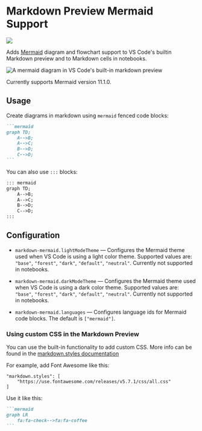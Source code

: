 # Markdown Preview Mermaid Support

[![](https://vsmarketplacebadges.dev/version/bierner.markdown-mermaid.png)](https://marketplace.visualstudio.com/items?itemName=bierner.markdown-mermaid)

Adds [Mermaid](https://mermaid-js.github.io/mermaid/#/) diagram and flowchart support to VS Code's builtin Markdown preview and to Markdown cells in notebooks.

![A mermaid diagram in VS Code's built-in markdown preview](https://github.com/mjbvz/vscode-markdown-mermaid/raw/master/docs/example.png)

Currently supports Mermaid version 11.1.0.

## Usage

Create diagrams in markdown using `mermaid` fenced code blocks:

~~~markdown
```mermaid
graph TD;
    A-->B;
    A-->C;
    B-->D;
    C-->D;
```
~~~

You can also use `:::` blocks:

```markdown
::: mermaid
graph TD;
    A-->B;
    A-->C;
    B-->D;
    C-->D;
:::
```


## Configuration

- `markdown-mermaid.lightModeTheme` — Configures the Mermaid theme used when VS Code is using a light color theme. Supported values are: `"base"`, `"forest"`, `"dark"`, `"default"`, `"neutral"`. Currently not supported in notebooks.

- `markdown-mermaid.darkModeTheme` — Configures the Mermaid theme used when VS Code is using a dark color theme. Supported values are: `"base"`, `"forest"`, `"dark"`, `"default"`, `"neutral"`. Currently not supported in notebooks.

- `markdown-mermaid.languages` — Configures language ids for Mermaid code blocks. The default is `["mermaid"]`.

### Using custom CSS in the Markdown Preview

You can use the built-in functionality to add custom CSS. More info can be found in the [markdown.styles documentation](https://code.visualstudio.com/Docs/languages/markdown#_using-your-own-css)

For example, add Font Awesome like this:

```
"markdown.styles": [
    "https://use.fontawesome.com/releases/v5.7.1/css/all.css"
]
```

Use it like this:

~~~markdown
```mermaid
graph LR
    fa:fa-check-->fa:fa-coffee
```
~~~
